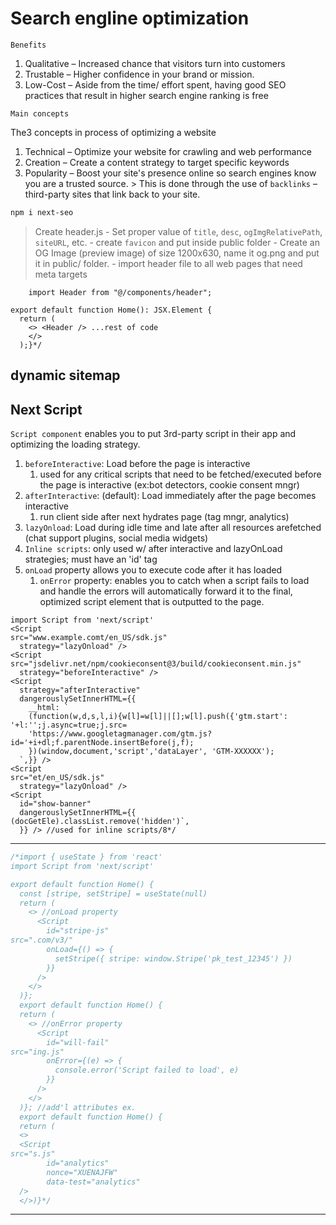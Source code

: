 
# Search engline optimization

`Benefits`

1. Qualitative – Increased chance that visitors turn into customers
2. Trustable – Higher confidence in your brand or mission.
3. Low-Cost – Aside from the time/ effort spent, having good SEO practices that result in higher search engine ranking is free

`Main concepts`

The3 concepts in process of optimizing a website

1. Technical – Optimize your website for crawling and web performance
2. Creation – Create a content strategy to target specific keywords
3. Popularity – Boost your site's presence online so search engines know you are a trusted source. > This is done through the use of `backlinks` – third-party sites that link back to your site.

 ```bash
 npm i next-seo
 ```

> Create header.js
    - Set proper value of `title`, `desc`, `ogImgRelativePath`, `siteURL`, etc.
    - create `favicon` and put inside public folder
    - Create an OG Image (preview image) of size 1200x630, name it og.png and put it in public/ folder.
    - import header file to all web pages that need meta targets

```js/*
    import Header from "@/components/header";

export default function Home(): JSX.Element {
  return (
    <> <Header /> ...rest of code
    </>
  );}*/
```

## dynamic sitemap

## Next Script

`Script component`  enables you to put 3rd-party script in their app and optimizing the loading strategy.

1. `beforeInteractive`: Load before the page is interactive
   1. used for any critical scripts that need to be fetched/executed before the page is interactive (ex:bot detectors, cookie consent mngr)
2. `afterInteractive`: (default): Load immediately after the page becomes interactive
   1. run client side after next hydrates page (tag mngr, analytics)
3. `lazyOnload`: Load during idle time and late after all resources arefetched (chat support plugins, social media widgets)
4. `Inline scripts`: only used w/ after interactive and lazyOnLoad strategies; must have an 'id' tag
5. `onLoad` property allows you to execute code after it has loaded
   1. `onError` property: enables you to catch when a script fails to load and handle the errors
 will automatically forward it to the final, optimized script element that is outputted to the page.

>
```js/*
import Script from 'next/script'
<Script
src="www.example.comt/en_US/sdk.js"
  strategy="lazyOnload" />
<Script
src="jsdelivr.net/npm/cookieconsent@3/build/cookieconsent.min.js"
  strategy="beforeInteractive" />
<Script
  strategy="afterInteractive"
  dangerouslySetInnerHTML={{
    __html: `
    (function(w,d,s,l,i){w[l]=w[l]||[];w[l].push({'gtm.start':
'+l:'';j.async=true;j.src=
    'https://www.googletagmanager.com/gtm.js?id='+i+dl;f.parentNode.insertBefore(j,f);
    })(window,document,'script','dataLayer', 'GTM-XXXXXX');
  `,}} />
<Script
src="et/en_US/sdk.js"
  strategy="lazyOnload" />
<Script
  id="show-banner"
  dangerouslySetInnerHTML={{
(docGetEle).classList.remove('hidden')`,
  }} /> //used for inline scripts/8*/
```

___

```js
/*import { useState } from 'react'
import Script from 'next/script'

export default function Home() {
  const [stripe, setStripe] = useState(null)
  return (
    <> //onLoad property
      <Script
        id="stripe-js"
src=".com/v3/"
        onLoad={() => {
          setStripe({ stripe: window.Stripe('pk_test_12345') })
        }}
      />
    </>
  )};
  export default function Home() {
  return (
    <> //onError property
      <Script
        id="will-fail"
src="ing.js"
        onError={(e) => {
          console.error('Script failed to load', e)
        }}
      />
    </>
  )}; //add'l attributes ex.
  export default function Home() {
  return (
  <>
  <Script
src="s.js"
        id="analytics"
        nonce="XUENAJFW"
        data-test="analytics"
  />
  </>)}*/
```

___
